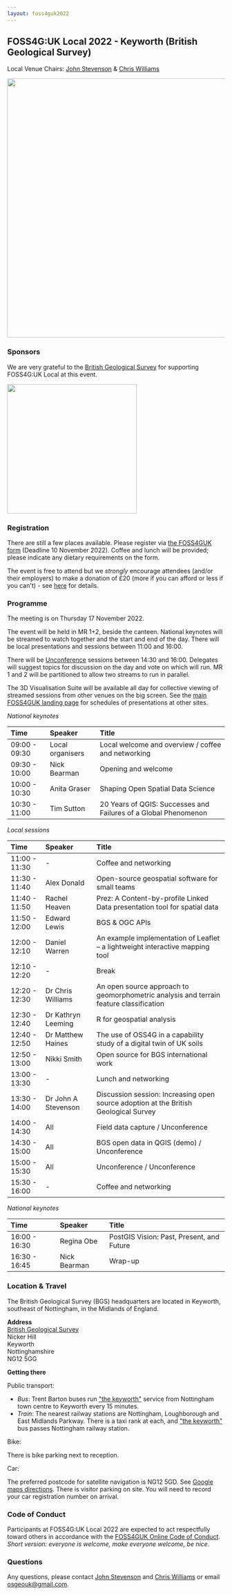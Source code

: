 ```yaml
---
layout: foss4guk2022
---
```



## FOSS4G:UK Local 2022 - Keyworth (British Geological Survey)

Local Venue Chairs: [John Stevenson](mailto:jostev@bgs.ac.uk) & [Chris Williams](mailto:chrwil@bgs.ac.uk)

<img src="https://www.bgs.ac.uk/wp-content/uploads/2020/09/P786623-960x640.jpg" width="600" align="middle">

### Sponsors

We are very grateful to the [British Geological Survey](https://www.bgs.ac.uk/) for supporting FOSS4G:UK Local at this event.

[<img src="https://www.bgs.ac.uk/wp-content/uploads/2022/08/BGS-Logo-Pos-RGB.svg" width="300" align="middle">](https://www.bgs.ac.uk/)

### Registration

There are still a few places available.
Please register via [the FOSS4GUK form](https://www.eventbrite.co.uk/e/foss4g-uk-local-2022-tickets-405826868087) (Deadline 10 November 2022).
Coffee and lunch will be provided; please indicate any dietary requirements on the form.

The event is free to attend but we *strongly* encourage attendees (and/or their employers) to make a donation of £20 (more if you can afford or less if you can't) - see [here](https://uk.osgeo.org/foss4guk2022local/index.html#registration) for details.

### Programme

The meeting is on Thursday 17 November 2022.

The event will be held in MR 1+2, beside the canteen.
National keynotes will be streamed to watch together and the start and end of the day.
There will be local presentations and sessions between 11:00 and 16:00.

There will be [Unconference](http://unconference.net/unconferencing-how-to-prepare-to-attend-an-unconference-2/) sessions between 14:30 and 16:00.
Delegates will suggest topics for discussion on the day and vote on which will
run.
MR 1 and 2 will be partitioned to allow two streams to run in parallel.

The 3D Visualisation Suite will be available all day for collective viewing of streamed
sessions from other venues on the big screen.
See the [main FOSS4GUK landing page](https://uk.osgeo.org/foss4guk2022local/index.html) for schedules of presentations at other sites.

*National keynotes*

Time | Speaker| Title|
:-----|:-----|:-----
09:00 - 09:30|Local organisers|Local welcome and overview / coffee and networking
09:30 - 10:00|Nick Bearman|Opening and welcome
10:00 - 10:30|Anita Graser|Shaping Open Spatial Data Science
10:30 - 11:00|Tim Sutton|20 Years of QGIS: Successes and Failures of a Global Phenomenon

*Local sessions*

Time | Speaker| Title|
:-----|:-----|:-----
11:00 - 11:30|-|Coffee and networking
11:30 - 11:40|Alex Donald|Open-source geospatial software for small teams
11:40 - 11:50|Rachel Heaven|Prez: A Content-by-profile Linked Data presentation tool for spatial data
11:50 - 12:00|Edward Lewis|BGS & OGC APIs
12:00 - 12:10|Daniel Warren|An example implementation of Leaflet – a lightweight interactive mapping tool
12:10 - 12:20|-|Break
12:20 - 12:30|Dr Chris Williams|An open source approach to geomorphometric analysis and terrain feature classification
12:30 - 12:40|Dr Kathryn Leeming|R for geospatial analysis
12:40 - 12:50|Dr Matthew Haines|The use of OSS4G in a capability study of a digital twin of UK soils
12:50 - 13:00|Nikki Smith|Open source for BGS international work
13:00 - 13:30|-|Lunch and networking
13:30 - 14:00|Dr John A Stevenson|Discussion session: Increasing open source adoption at the British Geological Survey
14:00 - 14:30|All|Field data capture / Unconference
14:30 - 15:00|All|BGS open data in QGIS (demo) / Unconference
15:00 - 15:30|All|Unconference / Unconference
15:30 - 16:00|-|Coffee and networking

*National keynotes*

Time | Speaker| Title|
:-----|:-----|:-----
16:00 - 16:30|Regina Obe|PostGIS Vision: Past, Present, and Future
16:30 - 16:45|Nick Bearman|Wrap-up

### Location & Travel

The British Geological Survey (BGS) headquarters are located in Keyworth, southeast of Nottingham, in the Midlands of England.

**Address**<br>
[British Geological Survey](https://www.openstreetmap.org/way/244466711#map=19/52.87877/-1.07860)<br>
Nicker Hill<br>
Keyworth<br>
Nottinghamshire<br>
NG12 5GG<br>

**Getting there**

Public transport:

+ *Bus*: Trent Barton buses run ["the keyworth"](https://www.trentbarton.co.uk/services/keyworth) service from Nottingham town centre to Keyworth every 15 minutes.
+ *Train*: The nearest railway stations are Nottingham, Loughborough and East Midlands Parkway.  There is a taxi rank at each, and ["the keyworth"](https://www.trentbarton.co.uk/services/keyworth) bus passes Nottingham railway station.

Bike:

There is bike parking next to reception.

Car:

The preferred postcode for satellite navigation is NG12 5GD.  See [Google maps directions](https://www.google.com/maps/dir//NG12+5GD,+Nicker+Hill,+Keyworth,+Nottingham/@52.879317,-1.0820298,17z/data=!4m8!4m7!1m0!1m5!1m1!1s0x4879c4b073bb09fb:0x31e767532086c11d!2m2!1d-1.081564!2d52.8795395). There is visitor parking on site.  You will need to record your car registration number on arrival.

### Code of Conduct

Participants at FOSS4G:UK Local 2022 are expected to act respectfully toward others in accordance with the [FOSS4GUK Online Code of Conduct](code-of-conduct). *Short version: everyone is welcome, make everyone welcome, be nice.*

### Questions

Any questions, please contact [John Stevenson](mailto:jostev@bgs.ac.uk) and [Chris Williams](mailto:chrwil@bgs.ac.uk) or email [osgeouk@gmail.com](mailto:osgeouk@gmail.com).
